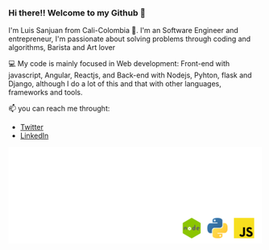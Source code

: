 <div style="background-image: url('https://github.com/luiscode92/luiscode92/blob/master/images/1.png');">

### Hi there!! Welcome to my Github :wave:

<!-- presentation -->

I'm Luis Sanjuan from Cali-Colombia :round_pushpin:. I'm an Software Engineer and entrepreneur, I'm passionate about solving problems through coding and algorithms, Barista and Art lover

:computer: My code is mainly focused in Web development: Front-end with javascript, Angular, Reactjs, and Back-end with Nodejs, Pyhton, flask and Django, although I do a lot of this and that with other languages, frameworks and tools.

:mailbox: you can reach me throught:

* <a href="https://twitter.com/lsanjuan92">Twitter</a>
* <a href="https://www.linkedin.com/in/luiscode92/">LinkedIn</a>
</div>
<img src="https://github.com/luiscode92/luiscode92/blob/master/images/1.png"/>
